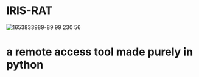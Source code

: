 # IRIS-RAT
![1653833989-89 99 230 56](https://user-images.githubusercontent.com/94076644/170873961-cb55d3e9-b50f-40af-a85e-c64cd92c92cf.png)
  # a remote access tool made purely in python
